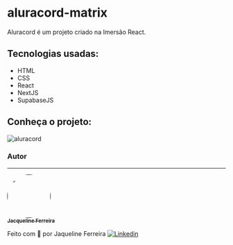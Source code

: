 # aluracord-matrix
Aluracord é um projeto criado na Imersão React.

## Tecnologias usadas:

* HTML 
* CSS
* React
* NextJS
* SupabaseJS



## Conheça o projeto:
![aluracord](https://user-images.githubusercontent.com/64090350/157745387-2ccee38a-ec86-4ed4-96ca-f01ea16202b3.jpg)


### Autor
---

<a href="">
 <img style="border-radius: 50%;" src="https://avatars.githubusercontent.com/jacqueline-dev" width="100px;" alt=""/>
 <br />
 <sub><b>Jacqueline Ferreira</b></sub></a> <a href="" title="Augecode"></a>


Feito com 💜 por Jaqueline Ferreira 
[![Linkedin](https://img.shields.io/badge/Meu%20Perfil-Linkdin-blueviolet)](https://www.linkedin.com/in/jacqueline-ferreira-a152761a5/)
